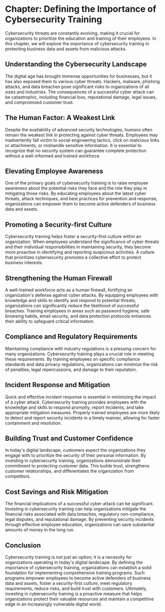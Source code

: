Chapter: Defining the Importance of Cybersecurity Training
==========================================================

Cybersecurity threats are constantly evolving, making it crucial for organizations to prioritize the education and training of their employees. In this chapter, we will explore the importance of cybersecurity training in protecting business data and assets from malicious attacks.

Understanding the Cybersecurity Landscape
-----------------------------------------

The digital age has brought immense opportunities for businesses, but it has also exposed them to various cyber threats. Hackers, malware, phishing attacks, and data breaches pose significant risks to organizations of all sizes and industries. The consequences of a successful cyber attack can be catastrophic, including financial loss, reputational damage, legal issues, and compromised customer trust.

The Human Factor: A Weakest Link
--------------------------------

Despite the availability of advanced security technologies, humans often remain the weakest link in protecting against cyber threats. Employees may inadvertently fall victim to social engineering tactics, click on malicious links or attachments, or mishandle sensitive information. It is essential to recognize that no security system can guarantee complete protection without a well-informed and trained workforce.

Elevating Employee Awareness
----------------------------

One of the primary goals of cybersecurity training is to raise employee awareness about the potential risks they face and the role they play in mitigating those risks. By educating employees about the latest cyber threats, attack techniques, and best practices for prevention and response, organizations can empower them to become active defenders of business data and assets.

Promoting a Security-first Culture
----------------------------------

Cybersecurity training helps foster a security-first culture within an organization. When employees understand the significance of cyber threats and their individual responsibilities in maintaining security, they become more proactive in identifying and reporting suspicious activities. A culture that prioritizes cybersecurity promotes a collective effort to protect business interests.

Strengthening the Human Firewall
--------------------------------

A well-trained workforce acts as a human firewall, fortifying an organization's defense against cyber attacks. By equipping employees with knowledge and skills to identify and respond to potential threats, organizations can significantly reduce the likelihood of successful breaches. Training employees in areas such as password hygiene, safe browsing habits, email security, and data protection protocols enhances their ability to safeguard critical information.

Compliance and Regulatory Requirements
--------------------------------------

Maintaining compliance with industry regulations is a pressing concern for many organizations. Cybersecurity training plays a crucial role in meeting these requirements. By training employees on specific compliance standards and data privacy regulations, organizations can minimize the risk of penalties, legal repercussions, and damage to their reputation.

Incident Response and Mitigation
--------------------------------

Quick and effective incident response is essential in minimizing the impact of a cyber attack. Cybersecurity training provides employees with the knowledge and skills to respond promptly, report incidents, and take appropriate mitigation measures. Properly trained employees are more likely to detect and report security incidents in a timely manner, allowing for faster containment and resolution.

Building Trust and Customer Confidence
--------------------------------------

In today's digital landscape, customers expect the organizations they engage with to prioritize the security of their personal information. By investing in cybersecurity training, organizations demonstrate their commitment to protecting customer data. This builds trust, strengthens customer relationships, and differentiates the organization from competitors.

Cost Savings and Risk Mitigation
--------------------------------

The financial implications of a successful cyber attack can be significant. Investing in cybersecurity training can help organizations mitigate the financial risks associated with data breaches, regulatory non-compliance, legal disputes, and reputational damage. By preventing security incidents through effective employee education, organizations can save substantial amounts of money in the long run.

Conclusion
----------

Cybersecurity training is not just an option; it is a necessity for organizations operating in today's digital landscape. By defining the importance of cybersecurity training, organizations can establish a solid foundation for implementing comprehensive training programs. Such programs empower employees to become active defenders of business data and assets, foster a security-first culture, meet regulatory requirements, reduce risks, and build trust with customers. Ultimately, investing in cybersecurity training is a proactive measure that helps organizations protect their valuable resources and maintain a competitive edge in an increasingly vulnerable digital world.
